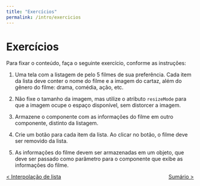 ```yaml
---
title: "Exercícios"
permalink: /intro/exercicios
---
```


# Exercícios

Para fixar o conteúdo, faça o seguinte exercício, conforme as instruções:

1. Uma tela com a listagem de pelo 5 filmes de sua preferência. Cada item da lista deve conter o nome do filme e a imagem do cartaz, além do gênero do filme: drama, comédia, ação, etc.

2. Não fixe o tamanho da imagem, mas utilize o atributo `resizeMode` para que a imagem ocupe o espaço disponível, sem distorcer a imagem.

3. Armazene o componente com as informações do filme em outro componente, distinto da listagem.

4. Crie um botão para cada item da lista. Ao clicar no botão, o filme deve ser removido da lista.

5. As informações do filme devem ser armazenadas em um objeto, que deve ser passado como parâmetro para o componente que exibe as informações do filme.


<span style="display: flex; justify-content: space-between;"><span>[&lt; Interpolação de lista](interpolacao-lista.html "Voltar")</span> <span>[Sumário &gt;](../ "Próximo")</span></span>